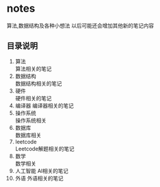 # notes
算法,数据结构及各种小想法
以后可能还会增加其他新的笔记内容
## 目录说明
1. 算法  
算法相关的笔记
2. 数据结构  
数据结构相关的笔记
3. 硬件  
硬件相关的笔记
4. 编译器 
编译器相关的笔记
5. 操作系统  
操作系统相关
6. 数据库  
数据库相关
7. leetcode  
Leetcode解题相关的笔记
8. 数学  
数学相关
9. 人工智能
AI相关的笔记
10. 外语
外语相关的笔记
